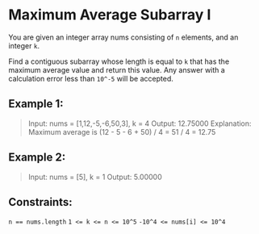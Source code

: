 # Maximum Average Subarray I

You are given an integer array nums consisting of `n` elements, and an integer `k`.

Find a contiguous subarray whose length is equal to `k` that has the maximum average value and return this value. Any answer with a calculation error less than `10^-5` will be accepted.

## Example 1:

> Input: nums = [1,12,-5,-6,50,3], k = 4
> Output: 12.75000
> Explanation: Maximum average is (12 - 5 - 6 + 50) / 4 = 51 / 4 = 12.75

## Example 2:

> Input: nums = [5], k = 1
> Output: 5.00000

## Constraints:

`n == nums.length`
`1 <= k <= n <= 10^5`
`-10^4 <= nums[i] <= 10^4`
